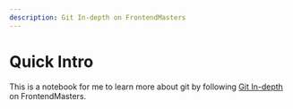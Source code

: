 ```yaml
---
description: Git In-depth on FrontendMasters
---
```


# Quick Intro

This is a notebook for me to learn more about git by following [Git In-depth](https://frontendmasters.com/courses/git-in-depth/) on FrontendMasters.

